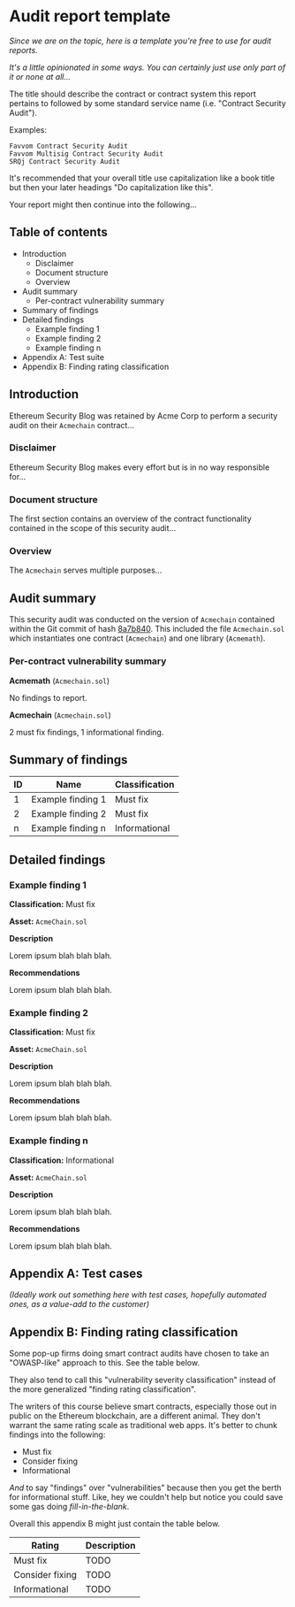 
# Audit report template

*Since we are on the topic, here is a template you're free to use for audit reports.*

*It's a little opinionated in some ways. You can certainly just use only part of it or none at all...*

The title should describe the contract or contract system this report pertains to followed by some standard service name (i.e. "Contract Security Audit").

Examples:

```
Favvom Contract Security Audit
Favvom Multisig Contract Security Audit
SRQj Contract Security Audit
```

It's recommended that your overall title use capitalization like a book title but then your later headings "Do capitalization like this".

Your report might then continue into the following...

## Table of contents

- Introduction
    - Disclaimer
    - Document structure
    - Overview
- Audit summary
    - Per-contract vulnerability summary
- Summary of findings
- Detailed findings
    - Example finding 1
    - Example finding 2
    - Example finding n
- Appendix A: Test suite
- Appendix B: Finding rating classification

## Introduction

Ethereum Security Blog was retained by Acme Corp to perform a security audit on their `Acmechain` contract...

### Disclaimer

Ethereum Security Blog makes every effort but is in no way responsible for...

### Document structure

The first section contains an overview of the contract functionality contained in the scope of this security audit...

### Overview

The `Acmechain` serves multiple purposes...

## Audit summary

This security audit was conducted on the version of `Acmechain` contained within the Git commit of hash [8a7b840](#). This included the file `Acmechain.sol` which instantiates one contract (`Acmechain`) and one library (`Acmemath`).

### Per-contract vulnerability summary

**Acmemath** (`Acmechain.sol`)

No findings to report.

**Acmechain** (`Acmechain.sol`)

2 must fix findings, 1 informational finding.

## Summary of findings

| ID | Name              | Classification |
|----|-------------------|----------------|
| 1  | Example finding 1 | Must fix       |
| 2  | Example finding 2 | Must fix       |
| n  | Example finding n | Informational  |

## Detailed findings

### Example finding 1

**Classification:** Must fix

**Asset:** `AcmeChain.sol`

**Description**

Lorem ipsum blah blah blah.

**Recommendations**

Lorem ipsum blah blah blah.

### Example finding 2

**Classification:** Must fix

**Asset:** `AcmeChain.sol`

**Description**

Lorem ipsum blah blah blah.

**Recommendations**

Lorem ipsum blah blah blah.

### Example finding n

**Classification:** Informational

**Asset:** `AcmeChain.sol`

**Description**

Lorem ipsum blah blah blah.

**Recommendations**

Lorem ipsum blah blah blah.

## Appendix A: Test cases

*(Ideally work out something here with test cases, hopefully automated ones, as a value-add to the customer)*

## Appendix B: Finding rating classification

Some pop-up firms doing smart contract audits have chosen to take an "OWASP-like" approach to this. See the table below.

They also tend to call this "vulnerability severity classification" instead of the more generalized "finding rating classification".

The writers of this course believe smart contracts, especially those out in public on the Ethereum blockchain, are a different animal. They don't warrant the same rating scale as traditional web apps. It's better to chunk findings into the following:

- Must fix
- Consider fixing
- Informational

*And* to say "findings" over "vulnerabilities" because then you get the berth for informational stuff. Like, hey we couldn't help but notice you could save some gas doing *fill-in-the-blank*.

Overall this appendix B might just contain the table below.

| Rating          | Description |
|-----------------|-------------|
| Must fix        | TODO        |
| Consider fixing | TODO        |
| Informational   | TODO        |

